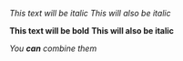 *This text will be italic*
_This will also be italic_

**This text will be bold**
__This will also be italic__

_You **can** combine them_
